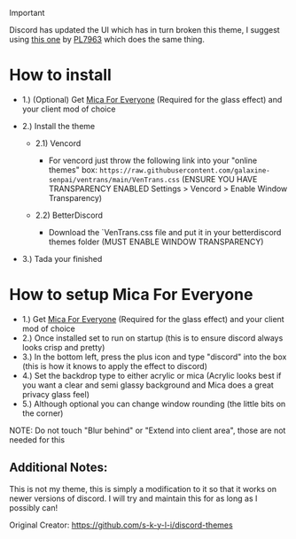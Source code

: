 > [!IMPORTANT]
> Discord has updated the UI which has in turn broken this theme, I suggest using [this one](https://github.com/PL7963/Discord-Mica) by [PL7963](https://github.com/PL7963) which does the same thing.

# How to install

- 1.) (Optional) Get [Mica For Everyone](https://github.com/MicaForEveryone/MicaForEveryone) (Required for the glass effect) and your client mod of choice

- 2.) Install the theme
  
  - 2.1) Vencord
   
    - For vencord just throw the following link into your "online themes" box: `https://raw.githubusercontent.com/galaxine-senpai/ventrans/main/VenTrans.css` (ENSURE YOU HAVE TRANSPARENCY ENABLED Settings > Vencord > Enable Window Transparency)
  
  - 2.2) BetterDiscord
    
    - Download the `VenTrans.css file and put it in your betterdiscord themes folder (MUST ENABLE WINDOW TRANSPARENCY)

- 3.) Tada your finished

# How to setup Mica For Everyone

- 1.) Get [Mica For Everyone](https://github.com/MicaForEveryone/MicaForEveryone) (Required for the glass effect) and your client mod of choice
- 2.) Once installed set to run on startup (this is to ensure discord always looks crisp and pretty)
- 3.) In the bottom left, press the plus icon and type "discord" into the box (this is how it knows to apply the effect to discord)
- 4.) Set the backdrop type to either acrylic or mica (Acrylic looks best if you want a clear and semi glassy background and Mica does a great privacy glass feel)
- 5.) Although optional you can change window rounding (the little bits on the corner)

NOTE: Do not touch "Blur behind" or "Extend into client area", those are not needed for this

## Additional Notes:

This is not my theme, this is simply a modification to it so that it works on newer versions of discord. I will try and maintain this for as long as I possibly can!

Original Creator: https://github.com/s-k-y-l-i/discord-themes
